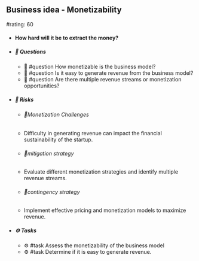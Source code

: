 ## Business idea - Monetizability
#rating: 60
- #### How hard will it be to extract the money?
- ##### 💭 Questions
  - 💭 #question How monetizable is the business model?
  - 💭 #question Is it easy to generate revenue from the business model?
  - 💭 #question Are there multiple revenue streams or monetization opportunities?
- ##### 🚨 Risks
  - ###### 🚨Monetization Challenges
  - Difficulty in generating revenue can impact the financial sustainability of the startup.
  - ###### 🚨mitigation strategy
  - Evaluate different monetization strategies and identify multiple revenue streams.
  - ###### 🚨contingency strategy
  - Implement effective pricing and monetization models to maximize revenue.
- ##### ⚙️ Tasks
  - ⚙️ #task Assess the monetizability of the business model
  - ⚙️ #task  Determine if it is easy to generate revenue.


